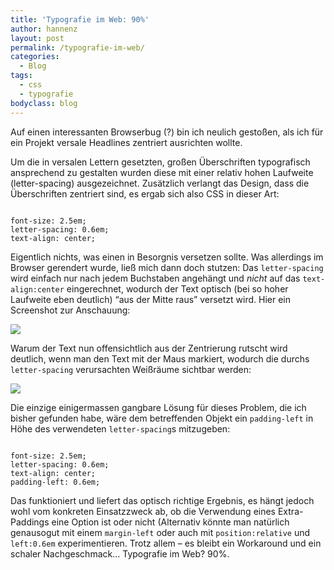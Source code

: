 ```yaml
---
title: 'Typografie im Web: 90%'
author: hannenz
layout: post
permalink: /typografie-im-web/
categories:
  - Blog
tags:
  - css
  - typografie
bodyclass: blog
---
```

Auf einen interessanten Browserbug (?) bin ich neulich gestoßen, als ich für ein Projekt versale Headlines zentriert ausrichten wollte.

<!--more-->

Um die in versalen Lettern gesetzten, großen Überschriften typografisch ansprechend zu gestalten wurden diese mit einer relativ hohen Laufweite (letter-spacing) ausgezeichnet. Zusätzlich verlangt das Design, dass die Überschriften zentriert sind, es ergab sich also CSS in dieser Art:

<pre><code class="language-css">
font-size: 2.5em;
letter-spacing: 0.6em;
text-align: center;
</code></pre>

Eigentlich nichts, was einen in Besorgnis versetzen sollte. Was allerdings im Browser gerendert wurde, ließ mich dann doch stutzen: Das `letter-spacing` wird einfach nur nach jedem Buchstaben angehängt und *nicht* auf das `text-align:center` eingerechnet, wodurch der Text optisch (bei so hoher Laufweite eben deutlich) &#8220;aus der Mitte raus&#8221; versetzt wird. Hier ein Screenshot zur Anschauung:

![][1]

Warum der Text nun offensichtlich aus der Zentrierung rutscht wird deutlich, wenn man den Text mit der Maus markiert, wodurch die durchs `letter-spacing` verursachten Weißräume sichtbar werden:

![][2]

Die einzige einigermassen gangbare Lösung für dieses Problem, die ich bisher gefunden habe, wäre dem betreffenden Objekt ein `padding-left` in Höhe des verwendeten `letter-spacing`s mitzugeben:

<pre data-line="4"><code class="language-css">
font-size: 2.5em;
letter-spacing: 0.6em;
text-align: center;
padding-left: 0.6em;
</code></pre>

Das funktioniert und liefert das optisch richtige Ergebnis, es hängt jedoch wohl vom konkreten Einsatzzweck ab, ob die Verwendung eines Extra-Paddings eine Option ist oder nicht (Alternativ könnte man natürlich genausogut mit einem `margin-left` oder auch mit `position:relative` und `left:0.6em` experimentieren. Trotz allem &#8211; es bleibt ein Workaround und ein schaler Nachgeschmack&#8230; Typografie im Web? 90%.

 [1]: /img/letterspacing_aligncenter_1.jpg
 [2]: /img/letterspacing_aligncenter_2.jpg
